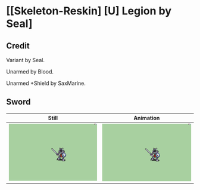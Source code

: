 # [\[Skeleton-Reskin\] \[U\] Legion by Seal]

## Credit

Variant by Seal.

Unarmed by Blood.

Unarmed +Shield by SaxMarine.

## Sword

| Still | Animation |
| :---: | :-------: |
| ![Sword still](./Sword_000.png) | ![Sword animation](./Sword.gif) |

